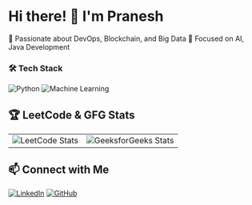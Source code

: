 # Hi there! 👋 I'm Pranesh  
🚀 Passionate about DevOps, Blockchain, and Big Data 
🎯 Focused on AI, Java Development


### 🛠️ Tech Stack
![Python](https://img.shields.io/badge/Python-3776AB?style=for-the-badge&logo=python&logoColor=white)
![Machine Learning](https://img.shields.io/badge/Machine_Learning-F76B00?style=for-the-badge&logo=pytorch&logoColor=white)

## 🏆 **LeetCode & GFG Stats**
<table>
  <tr>
    <td>
      <img src="https://leetcard.jacoblin.cool/pranesh0418?theme=dark&font=ABeeZee&ext=heatmap" alt="LeetCode Stats">
    </td>
    <td>
      <img src="https://geeks-for-geeks-stats-api-napiyo.vercel.app/?userName=pranesh845" alt="GeeksforGeeks Stats">
    </td>
  </tr>
</table>


## 📫 Connect with Me
[![LinkedIn](https://img.shields.io/badge/LinkedIn-0077B5?style=for-the-badge&logo=linkedin&logoColor=white)](https://linkedin.com/in/yourprofile)
[![GitHub](https://img.shields.io/badge/GitHub-100000?style=for-the-badge&logo=github&logoColor=white)]([https://github.com/PraneshxxTechy](https://www.linkedin.com/in/pranesh-rajagopal-9v/))
